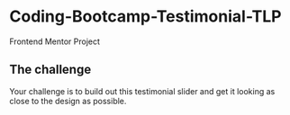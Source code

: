 # Coding-Bootcamp-Testimonial-TLP
Frontend Mentor Project


## The challenge

Your challenge is to build out this testimonial slider and get it looking as close to the design as possible.

